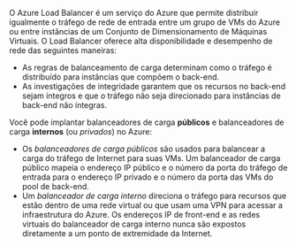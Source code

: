 O Azure Load Balancer é um serviço do Azure que permite distribuir igualmente o tráfego de rede de entrada entre um grupo de VMs do Azure ou entre instâncias de um Conjunto de Dimensionamento de Máquinas Virtuais. O Load Balancer oferece alta disponibilidade e desempenho de rede das seguintes maneiras:

- As regras de balanceamento de carga determinam como o tráfego é distribuído para instâncias que compõem o back-end.
- As investigações de integridade garantem que os recursos no back-end sejam íntegros e que o tráfego não seja direcionado para instâncias de back-end não íntegras.


Você pode implantar balanceadores de carga **públicos** e balanceadores de carga **internos** (ou _privados_) no Azure:

- Os _balanceadores de carga públicos_ são usados para balancear a carga do tráfego de Internet para suas VMs. Um balanceador de carga público mapeia o endereço IP público e o número da porta do tráfego de entrada para o endereço IP privado e o número da porta das VMs do pool de back-end.
- Um _balanceador de carga interno_ direciona o tráfego para recursos que estão dentro de uma rede virtual ou que usam uma VPN para acessar a infraestrutura do Azure. Os endereços IP de front-end e as redes virtuais do balanceador de carga interno nunca são expostos diretamente a um ponto de extremidade da Internet.
